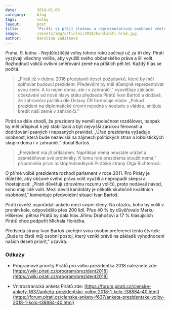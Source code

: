```yaml
---
date:         2018-01-09
category:     blog
tags:         volby
layout:       post
title:        "Piráti si přejí slušnou a reprezentativní osobnost včele státu."
image:        /assets/img/articles/2018/kandidati-hrad.jpg
author:       Karolína Sadílková
---
```


Praha, 9. ledna – Nejdůležitější volby tohoto roku začínají už za tři dny. Piráti vyzývají všechny voliče, aby využili svého občanského práva a šli volit. Rozhodnutí voličů ovlivní směřování země na příštích pět let. Každý hlas se počítá.

> „Piráti již v dubnu 2016 představili deset požadavků, které by měl splňovat budoucí prezident. Především by měl důstojně reprezentovat svou zemi. A to nejen doma, ale i v zahraničí,” vysvětluje základní očekávání od nové hlavy státu předseda Pirátů Ivan Bartoš a dodává, že zahraniční politiku dle Ústavy ČR formuluje vláda: „Pokud prezident na diplomatické úrovni nejedná v souladu s vládou, snižuje kredit naší země v zahraničí.”

Piráti se dále shodli, že prezident by neměl společnost rozdělovat, naopak by měl přispívat k její stabilizaci a být nejvyšší zárukou férovosti a dodržování psaných i nepsaných pravidel. „Úřad prezidenta vyžaduje osobnost, která bude nezávislá na zájmech politických stran a lobbistických skupin doma i v zahraničí,” dodal Bartoš.

> „Prezident má jít příkladem. Například nemá neustále urážet a zesměšňovat své protivníky. K tomu role prezidenta sloužit nemá,” připomněla první místopředsedkyně Pirátské strany Olga Richterová.

O přímé volbě prezidenta rozhodl parlament v roce 2011. Pro Piráty je důležité, aby občané svého práva volit využili a nepropadli skepsi a lhostejnosti: „Piráti důvěřují zdravému rozumu voličů, proto nedávají návod, koho mají lidé volit. Mezi devíti kandidáty je několik skutečně kvalitních osobností,” komentuje předvolební situaci Ivan Bartoš.

Piráti rovněž uspořádali anketu mezi svými členy. Na otázku, koho by volili v prvním kole, odpovědělo přes 200 lidí. Přes 40 % by důvěřovalo Marku Hilšerovi, pětina Pirátů by dala hlas Jiřímu Drahošovi a 17 % hlasujících Pirátů chce podpořit Michala Horáčka. 

Předseda strany Ivan Bartoš zveřejní svou osobní preferenci tento čtvrtek: „Bude to čistě můj osobní postoj, který vznikl právě na základě vyhodnocení našich deseti priorit,” uzavírá.

### Odkazy

* Programové priority Pirátů pro volbu prezidentka 2018 naleznete zde: [https://wiki.pirati.cz/program/prezident2018](https://wiki.pirati.cz/program/prezident2018)

* Vnitrostranická anketa Pirátů zde: [https://forum.pirati.cz/clenske-ankety-f637/anketa-prezidentske-volby-2018-1-kolo-t38884-40.html](https://forum.pirati.cz/clenske-ankety-f637/anketa-prezidentske-volby-2018-1-kolo-t38884-40.html)


